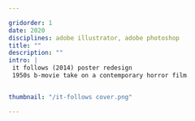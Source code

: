 ```yaml
---

gridorder: 1
date: 2020
disciplines: adobe illustrator, adobe photoshop
title: ""
description: ""
intro: |
 it follows (2014) poster redesign
 1950s b-movie take on a contemporary horror film


thumbnail: "/it-follows cover.png"

---
```

